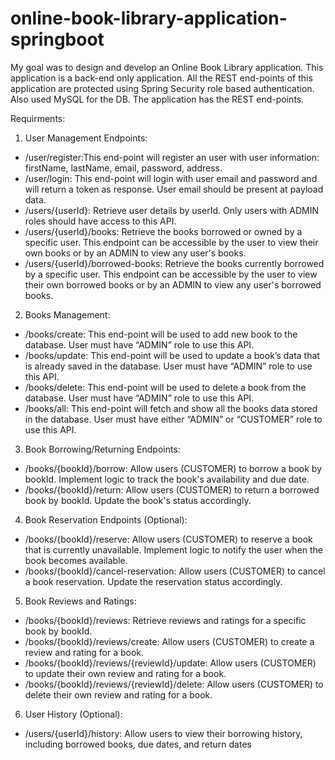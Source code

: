 # online-book-library-application-springboot


My goal was to design and develop an Online Book Library application. This application is a back-end only application. All the REST end-points of this application are protected using Spring Security role based authentication. Also used MySQL for the DB. The application has the REST end-points.

Requirments: 
1. User Management Endpoints:
* /user/register:This end-point will register an user with user information: firstName, lastName, email, password, address.
* /user/login: This end-point will login with user email and password and will return a token as response. User email should be present at payload data.
* /users/{userId}: Retrieve user details by userId. Only users with ADMIN roles should have access to this API.
* /users/{userId}/books: Retrieve the books borrowed or owned by a specific user. This endpoint can be accessible by the user to view their own books or by an ADMIN to view any user's books.
* /users/{userId}/borrowed-books: Retrieve the books currently borrowed by a specific user. This endpoint can be accessible by the user to view their own borrowed books or by an ADMIN to view any user's borrowed books.
2. Books Management:
* /books/create: This end-point will be used to add new book to the database. User must have “ADMIN” role to use this API.
* /books/update: This end-point will be used to update a book’s data that is already saved in the database. User must have “ADMIN” role to use this API.
* /books/delete: This end-point will be used to delete a book from the database. User must have “ADMIN” role to use this API.
* /books/all: This end-point will fetch and show all the books data stored in the database. User must have either “ADMIN” or “CUSTOMER” role to use this API.
3. Book Borrowing/Returning Endpoints:
* /books/{bookId}/borrow: Allow users (CUSTOMER) to borrow a book by bookId. Implement logic to track the book's availability and due date.
* /books/{bookId}/return: Allow users (CUSTOMER) to return a borrowed book by bookId. Update the book's status accordingly.
4. Book Reservation Endpoints (Optional):
* /books/{bookId}/reserve: Allow users (CUSTOMER) to reserve a book that is currently unavailable. Implement logic to notify the user when the book becomes available.
* /books/{bookId}/cancel-reservation: Allow users (CUSTOMER) to cancel a book reservation. Update the reservation status accordingly.
5. Book Reviews and Ratings:
* /books/{bookId}/reviews: Retrieve reviews and ratings for a specific book by bookId.
* /books/{bookId}/reviews/create: Allow users (CUSTOMER) to create a review and rating for a book.
* /books/{bookId}/reviews/{reviewId}/update: Allow users (CUSTOMER) to update their own review and rating for a book.
* /books/{bookId}/reviews/{reviewId}/delete: Allow users (CUSTOMER) to delete their own review and rating for a book.
6. User History (Optional):
* /users/{userId}/history: Allow users to view their borrowing history, including borrowed books, due dates, and return dates
